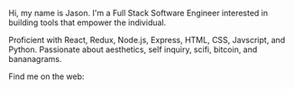 Hi, my name is Jason. I'm a Full Stack Software Engineer interested in building tools that empower the individual. 

Proficient with React, Redux, Node.js, Express, HTML, CSS, Javscript, and Python. Passionate about aesthetics, self inquiry, scifi, bitcoin, and bananagrams.

Find me on the web: 
